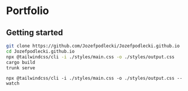 # Portfolio


## Getting started

```bash
git clone https://github.com/Jozefpodlecki/Jozefpodlecki.github.io
cd Jozefpodlecki.github.io
npx @tailwindcss/cli -i ./styles/main.css -o ./styles/output.css
cargo build
trunk serve
```

```
npx @tailwindcss/cli -i ./styles/main.css -o ./styles/output.css --watch
```
